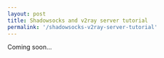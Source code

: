 ```yaml
---
layout: post
title: Shadowsocks and v2ray server tutorial
permalink: '/shadowsocks-v2ray-server-tutorial'
---
```


Coming soon...
